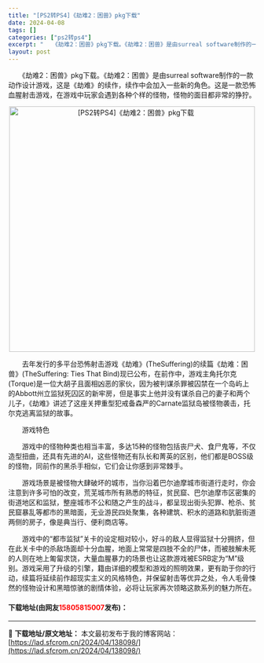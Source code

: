 ```yaml
---
title: "[PS2转PS4]《劫难2：困兽》pkg下载"
date: 2024-04-08
tags: []
categories: ["ps2转ps4"]
excerpt: "　　《劫难2：困兽》pkg下载。《劫难2：困兽》是由surreal software制作的一款动作设计游戏，这是《劫难》的续作，续作中会加入一些新的角色。这是一款恐怖血腥射击游戏，在游戏中玩家会遇到各种个样的怪物，怪物的面目都非常的狰狞。 　　去年发行的多平台恐怖射击游戏《劫难》(TheSuffer&hellip;"
layout: post
---
```


 <p>　　《劫难2：困兽》pkg下载。《劫难2：困兽》是由surreal software制作的一款动作设计游戏，这是《劫难》的续作，续作中会加入一些新的角色。这是一款恐怖血腥射击游戏，在游戏中玩家会遇到各种个样的怪物，怪物的面目都非常的狰狞。</p> <p align="center"><img align="" border="0" src="https://lad.sfcrom.cn/wp-content/uploads/2024/04/20240408_6613f8c92e691.webp" width="500" alt="[PS2转PS4]《劫难2：困兽》pkg下载" /></p> <p>　　去年发行的多平台恐怖射击游戏《劫难》(TheSuffering)的续篇《劫难：困兽》(TheSuffering: Ties That Bind)现已公布，在前作中，游戏主角托尔克(Torque)是一位大胡子且面相凶恶的家伙，因为被判谋杀罪被囚禁在一个岛屿上的Abbott州立监狱死囚区的新牢房，但是事实上他并没有谋杀自己的妻子和两个儿子，《劫难》讲述了这座关押重型犯戒备森严的Carnate监狱岛被怪物袭击，托尔克逃离监狱的故事。</p> <p>　　游戏特色</p> <p>　　游戏中的怪物种类也相当丰富，多达15种的怪物包括丧尸犬、食尸鬼等，不仅造型扭曲，还具有先进的AI，这些怪物还有队长和菁英的区别，他们都是BOSS级的怪物，同前作的黑杀手相似，它们会让你感到非常棘手。</p> <p>　　游戏场景是被怪物大肆破坏的城市，当你沿着巴尔迪摩城市街道行走时，你会注意到许多可怕的改变，荒芜城市所有熟悉的特征，贫民窟、巴尔迪摩市区密集的街道地区和监狱，整座城市不公和随之产生的战斗，都呈现出街头犯罪、枪杀、贫民窟暴乱等都市的黑暗面，无业游民四处聚集，各种建筑、积水的道路和肮脏街道两侧的房子，像是典当行、便利商店等。</p> <p>　　游戏中的&ldquo;都市监狱&rdquo;关卡的设定相对较小，好斗的敌人显得监狱十分拥挤，但在此关卡中的杀敌场面却十分血腥，地面上常常是四肢不全的尸体，而被肢解未死的人则在地上匍匐求饶，大量血腥暴力的场景也让这款游戏被ESRB定为&ldquo;M&rdquo;级别。游戏采用了升级的引擎，籍由详细的模型和游戏的照明效果，更有助于你的行动，续篇将延续前作超现实主义的风格特色，并保留射击等优异之处，令人毛骨悚然的怪物设计和黑暗惊骇的剧情体验，必将让玩家再次领略这款系列的魅力所在。</p> <p><h4>下载地址(由网友<font color="red">15805815007</font>发布)：</h4></p> 

---
📖 **下载地址/原文地址：** 本文最初发布于我的博客网站：[https://lad.sfcrom.cn/2024/04/138098/](https://lad.sfcrom.cn/2024/04/138098/)

